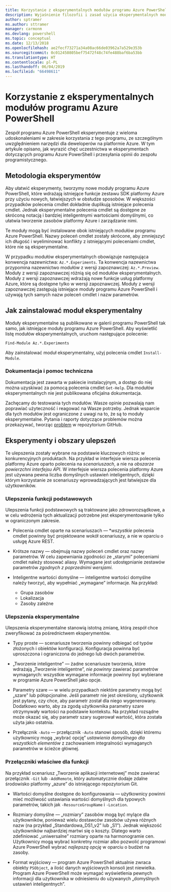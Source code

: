 ```yaml
---
title: Korzystanie z eksperymentalnych modułów programu Azure PowerShell
description: Wyjaśnienie filozofii i zasad użycia eksperymentalnych modułów programu Azure PowerShell.
author: sptramer
ms.author: sttramer
manager: carmonm
ms.devlang: powershell
ms.topic: conceptual
ms.date: 12/13/2018
ms.openlocfilehash: ae2fecf73271a34a08ac66de03962a7a529e353b
ms.sourcegitcommit: 0c012450805bef75472f48c74fe488baf6ba53bb
ms.translationtype: HT
ms.contentlocale: pl-PL
ms.lasthandoff: 06/04/2019
ms.locfileid: "66498611"
---
```

# <a name="use-experimental-azure-powershell-modules"></a>Korzystanie z eksperymentalnych modułów programu Azure PowerShell

Zespół programu Azure PowerShell eksperymentuje z wieloma udoskonaleniami w zakresie korzystania z tego programu, ze szczególnym uwzględnieniem narzędzi dla deweloperów na platformie Azure. W tym artykule opisano, jak wyrazić chęć uczestnictwa w eksperymentach dotyczących programu Azure PowerShell i przesyłania opinii do zespołu programistycznego.

## <a name="experimentation-methodology"></a>Metodologia eksperymentów

Aby ułatwić eksperymenty, tworzymy nowe moduły programu Azure PowerShell, które wdrażają istniejące funkcje zestawu SDK platformy Azure przy użyciu nowych, łatwiejszych w obsłudze sposobów. W większości przypadków polecenia cmdlet dokładnie duplikują istniejące polecenia cmdlet. Jednak eksperymentalne polecenia cmdlet są dostępne ze skróconą notacją i bardziej inteligentnymi wartościami domyślnymi, co ułatwia tworzenie zasobów platformy Azure i zarządzanie nimi.

Te moduły mogą być instalowane obok istniejących modułów programu Azure PowerShell. Nazwy poleceń cmdlet zostały skrócone, aby zmniejszyć ich długość i wyeliminować konflikty z istniejącymi poleceniami cmdlet, które nie są eksperymentalne.

W przypadku modułów eksperymentalnych obowiązuje następująca konwencja nazewnictwa: `Az.*.Experiments`. Ta konwencja nazewnictwa przypomina nazewnictwo modułów z wersji zapoznawczej: `Az.*.Preview`. Moduły z wersji zapoznawczej różnią się od modułów eksperymentalnych. Moduły z wersji zapoznawczej wdrażają nowe funkcje usług platformy Azure, które są dostępne tylko w wersji zapoznawczej. Moduły z wersji zapoznawczej zastępują istniejące moduły programu Azure PowerShell i używają tych samych nazw poleceń cmdlet i nazw parametrów.

## <a name="how-to-install-an-experimental-module"></a>Jak zainstalować moduł eksperymentalny

Moduły eksperymentalne są publikowane w galerii programu PowerShell tak samo, jak istniejące moduły programu Azure PowerShell. Aby wyświetlić listę modułów eksperymentalnych, uruchom następujące polecenie:

```azurepowershell-interactive
Find-Module Az.*.Experiments
```

Aby zainstalować moduł eksperymentalny, użyj polecenia cmdlet `Install-Module`.

### <a name="documentation-and-support"></a>Dokumentacja i pomoc techniczna

Dokumentacja jest zawarta w pakiecie instalacyjnym, a dostęp do niej można uzyskiwać za pomocą polecenia cmdlet `Get-Help`. Dla modułów eksperymentalnych nie jest publikowana oficjalna dokumentacja.

Zachęcamy do testowania tych modułów. Wasze opinie pozwalają nam poprawiać użyteczność i reagować na Wasze potrzeby. Jednak wsparcie dla tych modułów jest ograniczone z uwagi na to, że są to moduły eksperymentalne. Pytania i raporty dotyczące problemów można przekazywać, tworząc [problem](https://github.com/Azure/azure-powershell/issues) w repozytorium GitHub.

## <a name="experiments-and-areas-of-improvement"></a>Eksperymenty i obszary ulepszeń

Te ulepszenia zostały wybrane na podstawie kluczowych różnic w konkurencyjnych produktach. Na przykład w interfejsie wiersza polecenia platformy Azure oparto polecenia na _scenariuszach_, a nie na _obszarze powierzchni interfejsu API_.
W interfejsie wiersza polecenia platformy Azure jest używana pewna liczba domyślnych ustawień inteligentnych, dzięki którym korzystanie ze scenariuszy wprowadzających jest łatwiejsze dla użytkowników.

### <a name="core-improvements"></a>Ulepszenia funkcji podstawowych

Ulepszenia funkcji podstawowych są traktowane jako zdroworozsądkowe, a w celu wdrożenia tych aktualizacji potrzebne jest eksperymentowanie tylko w ograniczonym zakresie.

- Polecenia cmdlet oparte na scenariuszach — **wszystkie* polecenia cmdlet powinny być projektowane wokół scenariuszy, a nie w oparciu o usługę Azure REST.

- Krótsze nazwy — obejmują nazwy poleceń cmdlet oraz nazwy parametrów.
  W celu zapewniania zgodności ze „starymi” poleceniami cmdlet należy stosować aliasy. Wymagane jest udostępnianie zestawów parametrów _zgodnych z poprzednimi wersjami_.

- Inteligentne wartości domyślne — inteligentne wartości domyślne należy tworzyć, aby wypełniać „wymagane” informacje. Na przykład:
  - Grupa zasobów
  - Lokalizacja
  - Zasoby zależne

### <a name="experimental-improvements"></a>Ulepszenia eksperymentalne

Ulepszenia eksperymentalne stanowią istotną zmianę, którą zespół chce zweryfikować za pośrednictwem eksperymentów.

- Typy proste — scenariusze tworzenia powinny odbiegać od typów złożonych i obiektów konfiguracji. Konfiguracja powinna być uproszczona i ograniczona do jednego lub dwóch parametrów.

- „Tworzenie inteligentne” — żadne scenariusze tworzenia, które wdrażają „Tworzenie inteligentne”, _nie powinny_ zawierać parametrów wymaganych: wszystkie wymagane informacje powinny być wybierane w programie Azure PowerShell jako opcje.

- Parametry szare — w wielu przypadkach niektóre parametry mogą być „szare” lub półopcjonalne. Jeśli parametr nie jest określony, użytkownik jest pytany, czy chce, aby parametr został dla niego wygenerowany. Dodatkowo warto, aby za zgodą użytkownika parametry szare otrzymywały wartości na podstawie kontekstu.
  Na przykład rozsądne może okazać się, aby parametr szary sugerował wartość, która została użyta jako ostatnia.

- Przełącznik `-Auto` — przełącznik `-Auto` stanowi sposób, dzięki któremu użytkownicy mogą „wybrać opcję” _ustawienia domyślnego dla wszystkich elementów_ z zachowaniem integralności wymaganych parametrów w ścieżce głównej.

### <a name="feature-specific-switches"></a>Przełączniki właściwe dla funkcji

Na przykład scenariusz „Tworzenie aplikacji internetowej” może zawierać przełącznik `-Git` lub `-AddRemote`, który automatycznie dodaje zdalne środowisko platformy „azure” do istniejącego repozytorium Git.

- Wartości domyślne dostępne do konfigurowania — użytkownicy powinni mieć możliwość ustawiania wartości domyślnych dla typowych parametrów, takich jak `-ResourceGroupName` i `-Location`.

- Rozmiary domyślne — „rozmiary” zasobów mogą być mylące dla użytkowników, ponieważ wielu dostawców zasobów używa różnych nazw (na przykład „Standardowa\_DS1\_v2” lub „S1”). Jednak większość użytkowników najbardziej martwi się o koszty. Dlatego warto zdefiniować „uniwersalne” rozmiary oparte na harmonogramie cen. Użytkownicy mogą wybrać konkretny rozmiar albo pozwolić programowi Azure PowerShell wybrać _najlepszą opcję_ w oparciu o budżet na zasoby.

- Format wyjściowy — program Azure PowerShell aktualnie zwraca obiekty `PSObject`, a ilość danych wyjściowych konsoli jest niewielka. Program Azure PowerShell może wymagać wyświetlenia pewnych informacji dla użytkownika w odniesieniu do używanych „domyślnych ustawień inteligentnych”.
